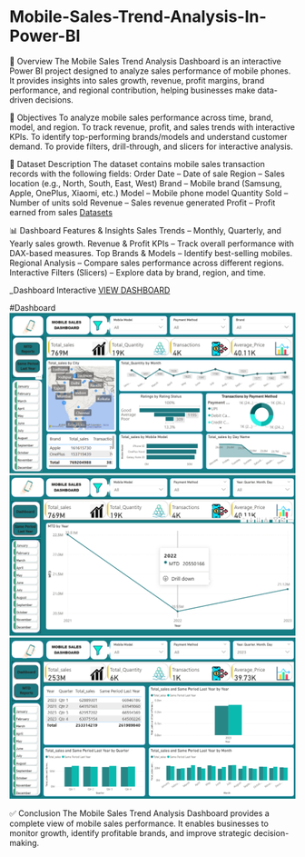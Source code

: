 # Mobile-Sales-Trend-Analysis-In-Power-BI

📌 Overview
The Mobile Sales Trend Analysis Dashboard is an interactive Power BI project designed to analyze sales performance of mobile phones. It provides insights into sales growth, revenue, profit margins, brand performance, and regional contribution, helping businesses make data-driven decisions.

🎯 Objectives
To analyze mobile sales performance across time, brand, model, and region.
To track revenue, profit, and sales trends with interactive KPIs.
To identify top-performing brands/models and understand customer demand.
To provide filters, drill-through, and slicers for interactive analysis.

📂 Dataset Description
The dataset contains mobile sales transaction records with the following fields:
Order Date – Date of sale
Region – Sales location (e.g., North, South, East, West)
Brand – Mobile brand (Samsung, Apple, OnePlus, Xiaomi, etc.)
Model – Mobile phone model
Quantity Sold – Number of units sold
Revenue – Sales revenue generated
Profit – Profit earned from sales
<a href="https://github.com/Rachana149/Mobile-Sales-Trend-Analysis-In-Power-BI/blob/main/Mobile%20Sales%20Data.xlsx">Datasets</a>

📊 Dashboard Features & Insights
Sales Trends – Monthly, Quarterly, and Yearly sales growth.
Revenue & Profit KPIs – Track overall performance with DAX-based measures.
Top Brands & Models – Identify best-selling mobiles.
Regional Analysis – Compare sales performance across different regions.
Interactive Filters (Slicers) – Explore data by brand, region, and time.

 _Dashboard Interactive <a href= "https://github.com/Rachana149/Mobile-Sales-Trend-Analysis-In-Power-BI/blob/main/Power%20Bi%20dashboard.png"> VIEW DASHBOARD</a>

 #Dashboard
 ![C:\Users\teana\Pictures\Screenshots]( https://github.com/Rachana149/Mobile-Sales-Trend-Analysis-In-Power-BI/blob/main/Power%20Bi%20dashboard.png)
 ![C:\Users\teana\Pictures\Screenshots]( https://github.com/Rachana149/Mobile-Sales-Trend-Analysis-In-Power-BI/blob/main/Powerbi2.png)
 ![C:\Users\teana\Pictures\Screenshots]( https://github.com/Rachana149/Mobile-Sales-Trend-Analysis-In-Power-BI/blob/main/powerbi3.png) 

✅ Conclusion
The Mobile Sales Trend Analysis Dashboard provides a complete view of mobile sales performance. It enables businesses to monitor growth, identify profitable brands, and improve strategic decision-making.

